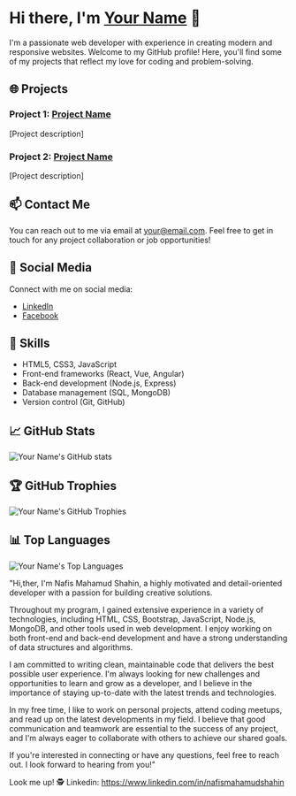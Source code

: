 # Hi there, I'm [Your Name](https://yourwebsite.com/) 👋

I'm a passionate web developer with experience in creating modern and responsive websites. Welcome to my GitHub profile! Here, you'll find some of my projects that reflect my love for coding and problem-solving.

## 🌐 Projects

### Project 1: [Project Name](https://github.com/yourusername/project1)
[Project description]

### Project 2: [Project Name](https://github.com/yourusername/project2)
[Project description]

## 📫 Contact Me

You can reach out to me via email at [your@email.com](mailto:your@email.com). Feel free to get in touch for any project collaboration or job opportunities!

## 🔗 Social Media

Connect with me on social media:

- [LinkedIn](https://www.linkedin.com/in/yourusername/)
- [Facebook](https://www.facebook.com/yourusername/)

## 🚀 Skills

- HTML5, CSS3, JavaScript
- Front-end frameworks (React, Vue, Angular)
- Back-end development (Node.js, Express)
- Database management (SQL, MongoDB)
- Version control (Git, GitHub)

## 📈 GitHub Stats

![Your Name's GitHub stats](https://github-readme-stats.vercel.app/api?username=yourusername&show_icons=true&hide=issues&count_private=true&hide_title=true&hide_border=true)

## 🏆 GitHub Trophies

![Your Name's GitHub Trophies](https://github-profile-trophy.vercel.app/?username=yourusername&column=7&margin-w=5&margin-h=5)

## 📊 Top Languages

![Your Name's Top Languages](https://github-readme-stats.vercel.app/api/top-langs/?username=yourusername&layout=compact&hide=html,css&langs_count=6)



"Hi,ther,
    I'm Nafis Mahamud Shahin, a highly motivated and detail-oriented developer with a passion for building creative solutions. 

Throughout my program, I gained extensive experience in a variety of technologies, including HTML, CSS, Bootstrap, JavaScript, Node.js, MongoDB, and other tools used in web development. I enjoy working on both front-end and back-end development and have a strong understanding of data structures and algorithms.

I am committed to writing clean, maintainable code that delivers the best possible user experience. I'm always looking for new challenges and opportunities to learn and grow as a developer, and I believe in the importance of staying up-to-date with the latest trends and technologies.

In my free time, I like to work on personal projects, attend coding meetups, and read up on the latest developments in my field. I believe that good communication and teamwork are essential to the success of any project, and I'm always eager to collaborate with others to achieve our shared goals.

If you're interested in connecting or have any questions, feel free to reach out. I look forward to hearing from you!"

Look me up! 🕵️
Linkedin: https://www.linkedin.com/in/nafismahamudshahin
